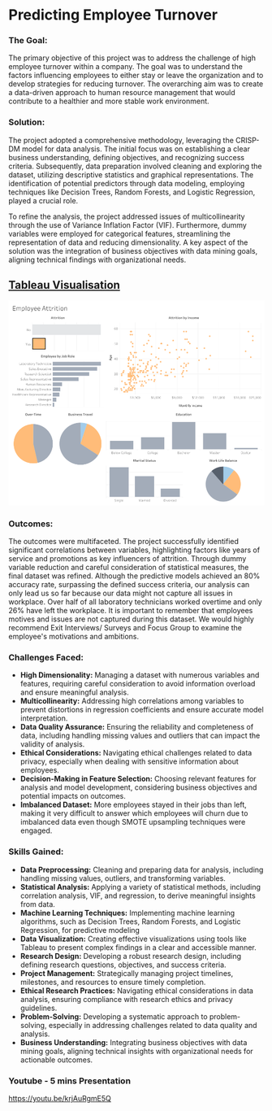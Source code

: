 # Predicting Employee Turnover

### The Goal:
The primary objective of this project was to address the challenge of high employee turnover within a company. The goal was to understand the factors influencing employees to either stay or leave the organization and to develop strategies for reducing turnover. The overarching aim was to create a data-driven approach to human resource management that would contribute to a healthier and more stable work environment.

### Solution:
The project adopted a comprehensive methodology, leveraging the CRISP-DM model for data analysis. The initial focus was on establishing a clear business understanding, defining objectives, and recognizing success criteria. Subsequently, data preparation involved cleaning and exploring the dataset, utilizing descriptive statistics and graphical representations. The identification of potential predictors through data modeling, employing techniques like Decision Trees, Random Forests, and Logistic Regression, played a crucial role.

To refine the analysis, the project addressed issues of multicollinearity through the use of Variance Inflation Factor (VIF). Furthermore, dummy variables were employed for categorical features, streamlining the representation of data and reducing dimensionality. A key aspect of the solution was the integration of business objectives with data mining goals, aligning technical findings with organizational needs.

## [Tableau Visualisation](https://github.com/kjonina/Employee-Attrition)

<img src='screenshot/tabluea.png'/></a>


### Outcomes:
The outcomes were multifaceted. The project successfully identified significant correlations between variables, highlighting factors like years of service and promotions as key influencers of attrition. Through dummy variable reduction and careful consideration of statistical measures, the final dataset was refined. Although the predictive models achieved an 80% accuracy rate, surpassing the defined success criteria, our analysis can only lead us so far because our data might not capture all issues in workplace. Over half of all laboratory technicians worked overtime and only 26% have left the workplace. It is important to remember that employees motives and issues are not captured during this dataset.
We would highly recommend Exit Interviews/ Surveys and Focus Group to examine the employee's motivations and ambitions. 

### Challenges Faced:
- **High Dimensionality:** Managing a dataset with numerous variables and features, requiring careful consideration to avoid information overload and ensure meaningful analysis.
- **Multicollinearity:**  Addressing high correlations among variables to prevent distortions in regression coefficients and ensure accurate model interpretation.
- **Data Quality Assurance:**  Ensuring the reliability and completeness of data, including handling missing values and outliers that can impact the validity of analysis.
- **Ethical Considerations:** Navigating ethical challenges related to data privacy, especially when dealing with sensitive information about employees.
- **Decision-Making in Feature Selection:**  Choosing relevant features for analysis and model development, considering business objectives and potential impacts on outcomes.
- **Imbalanced Dataset:**  More employees stayed in their jobs than left, making it very difficult to answer which employees will churn due to imbalanced data even though SMOTE upsampling techniques were engaged.

### Skills Gained:
- **Data Preprocessing:** Cleaning and preparing data for analysis, including handling missing values, outliers, and transforming variables.
- **Statistical Analysis:** Applying a variety of statistical methods, including correlation analysis, VIF, and regression, to derive meaningful insights from data.
- **Machine Learning Techniques:** Implementing machine learning algorithms, such as Decision Trees, Random Forests, and Logistic Regression, for predictive modeling
- **Data Visualization:** Creating effective visualizations using tools like Tableau to present complex findings in a clear and accessible manner.
- **Research Design:** Developing a robust research design, including defining research questions, objectives, and success criteria.
- **Project Management:** Strategically managing project timelines, milestones, and resources to ensure timely completion.
- **Ethical Research Practices:** Navigating ethical considerations in data analysis, ensuring compliance with research ethics and privacy guidelines.
- **Problem-Solving:** Developing a systematic approach to problem-solving, especially in addressing challenges related to data quality and analysis.
- **Business Understanding:** Integrating business objectives with data mining goals, aligning technical insights with organizational needs for actionable outcomes.

### Youtube - 5 mins Presentation
https://youtu.be/krjAuRgmE5Q

